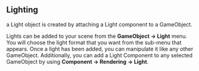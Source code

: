 ## Lighting

a Light object is created by attaching a Light component to a GameObject.

Lights can be added to your scene from the **GameObject -> Light** menu. You will choose the light format that you want from the sub-menu that appears. Once a light has been added, you can manipulate it like any other GameObject. Additionally, you can add a Light Component to any selected GameObject by using **Component -> Rendering -> Light**.

